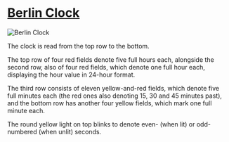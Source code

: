 # [Berlin Clock](http://en.wikipedia.org/wiki/Mengenlehreuhr)

![Berlin Clock](https://everplaces.com/users/c27107caf0264121af4cc5485290796e/places/d1931a3494514fa1b83e2fc2ad68a7be/images/cb30aac0427e42dd94debd4893c4421c_big.jpg "14:14")

The clock is read from the top row to the bottom.

The top row of four red fields denote five full hours each, alongside the second row, also of four red fields, which denote one full hour each, displaying the hour value in 24-hour format.

The third row consists of eleven yellow-and-red fields, which denote five full minutes each (the red ones also denoting 15, 30 and 45 minutes past),
and the bottom row has another four yellow fields, which mark one full minute each.

The round yellow light on top blinks to denote even- (when lit) or odd-numbered (when unlit) seconds.
